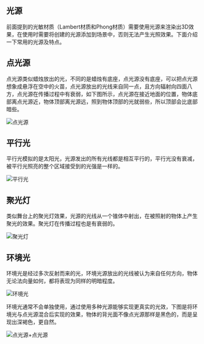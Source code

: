 ## 光源

前面提到的光敏材质（Lambert材质和Phong材质）需要使用光源来渲染出3D效果，在使用时需要将创建的光源添加到场景中，否则无法产生光照效果。下面介绍一下常用的光源及特点。

## 点光源
点光源类似蜡烛放出的光，不同的是蜡烛有底座，点光源没有底座，可以把点光源想象成悬浮在空中的火苗，点光源放出的光线来自同一点，且方向辐射向四面八方，点光源在传播过程中有衰弱，如下图所示，点光源在接近地面的位置，物体底部离点光源近，物体顶部离光源远，照到物体顶部的光就弱些，所以顶部会比底部暗些。

![点光源](https://img.alicdn.com/tfs/TB1PDXgoUY1gK0jSZFMXXaWcVXa-500-320.png)

## 平行光
平行光模拟的是太阳光，光源发出的所有光线都是相互平行的，平行光没有衰减，被平行光照亮的整个区域接受到的光强是一样的。

![平行光](https://img.alicdn.com/tfs/TB1owhloHj1gK0jSZFuXXcrHpXa-500-320.png)

## 聚光灯
类似舞台上的聚光灯效果，光源的光线从一个锥体中射出，在被照射的物体上产生聚光的效果。聚光灯在传播过程也是有衰弱的。

![聚光灯](https://img.alicdn.com/tfs/TB1s8dioQY2gK0jSZFgXXc5OFXa-500-300.png)


## 环境光
环境光是经过多次反射而来的光，环境光源放出的光线被认为来自任何方向，物体无论法向量如何，都将表现为同样的明暗程度。

![环境光](https://img.alicdn.com/tfs/TB1eWVjoQL0gK0jSZFxXXXWHVXa-500-320.png)


环境光通常不会单独使用，通过使用多种光源能够实现更真实的光效，下图是将环境光与点光源混合后实现的效果，物体的背光面不像点光源那样是黑色的，而是呈现出深褐色，更自然。


![点光源+点光源](https://img.alicdn.com/tfs/TB1v0dgoUz1gK0jSZLeXXb9kVXa-500-320.png)

















